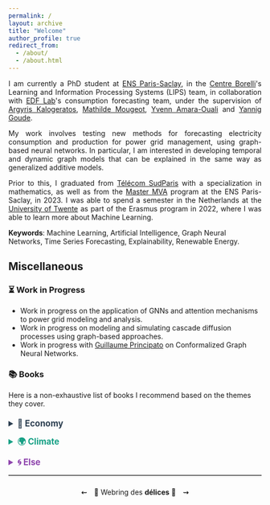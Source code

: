 ```yaml
---
permalink: /
layout: archive
title: "Welcome"
author_profile: true
redirect_from: 
  - /about/
  - /about.html
---
```

<div style="text-align: justify"> 
  I am currently a PhD student at <a href="https://ens-paris-saclay.fr/">ENS Paris-Saclay</a>, in the <a href="https://centreborelli.ens-paris-saclay.fr/fr">Centre Borelli</a>'s Learning and Information Processing Systems (LIPS) team, in collaboration with <a href="https://www.edf.fr/groupe-edf/inventer-l-avenir-de-l-energie/r-d-un-savoir-faire-mondial">EDF Lab</a>'s consumption forecasting team, under the supervision of <a href="https://kalogeratos.com/psite/">Argyris Kalogeratos</a>, <a href="https://sites.google.com/site/mougeotmathilde/">Mathilde Mougeot</a>, <a href="https://www.yvenn-amara.com/">Yvenn Amara-Ouali</a> and <a href="https://www.imo.universite-paris-saclay.fr/~yannig.goude/about.html">Yannig Goude</a>.

  My work involves testing new methods for forecasting electricity consumption and production for power grid management, using graph-based neural networks. In particular, I am interested in developing temporal and dynamic graph models that can be explained in the same way as generalized additive models.

  Prior to this, I graduated from <a href="https://www.telecom-sudparis.eu/">Télécom SudParis</a> with a specialization in mathematics, as well as from the <a href="https://www.master-mva.com/">Master MVA</a> program at the ENS Paris-Saclay, in 2023. I was able to spend a semester in the Netherlands at the <a href="https://www.utwente.nl/en/">University of Twente</a> as part of the Erasmus program in 2022, where I was able to learn more about Machine Learning.
</div>

**Keywords**: Machine Learning, Artificial Intelligence, Graph Neural Networks, Time Series Forecasting, Explainability, Renewable Energy.

## Miscellaneous

### :hourglass_flowing_sand: Work in Progress

<ul>
  <li>Work in progress on the application of GNNs and attention mechanisms to power grid modeling and analysis.</li>
  <li>Work in progress on modeling and simulating cascade diffusion processes using graph-based approaches.</li>
  <li>Work in progress with <a href="https://www.imo.universite-paris-saclay.fr/fr/perso/guillaume-principato/">Guillaume Principato</a> on Conformalized Graph Neural Networks.</li>
</ul>

### :books: Books

Here is a non-exhaustive list of books I recommend based on the themes they cover. 

  <details style="margin-top: 1.5em;">
    <summary style="cursor: pointer; font-weight: bold; font-size: 1.2em; color: #2c3e50;">🏦 Economy</summary>
    <ul style="margin-top: 0.5em;">
      <li>Donella Meadows, Dennis Meadows, Jørgen Randers, and William Behrens III. <b>The Limits to Growth: a Report for the Club of Rome's Project on the Predicament of Mankind</b>. New York: Universe Books, 1972.</li>
      <li>The Shift Project. <b>Climat, crises: Le plan de transformation de l'économie française</b>. Odile Jacob, 2022.</li>
      <li>Timothée Parrique. <b>Ralentir ou périr: L'économie de la décroissance</b>. Seuil, 2023.</li>
    </ul>
  </details> 
  
  <details style="margin-top: 1em;">
    <summary style="cursor: pointer; font-weight: bold; font-size: 1.2em; color: #16a085;">🌍 Climate</summary>
     <ul style="margin-top: 0.5em;">
      <li>Inès Léraud, Pierre van Hove. <b>Algues vertes, l'histoire interdite</b>. Delcourt, 2019.</li>
      <li>Jean-Marc Jancovici, Christophe Blain. <b>Le Monde sans fin</b>. Dargaud, 2021.</li>
      <li>Anne Bres, Claire Marc, Bonpote. <b>Tout comprendre (ou presque) sur le climat</b>. CNRS Éditions, 2022.</li>
    </ul>
  </details>
  
  <details style="margin-top: 1em;">
    <summary style="cursor: pointer; font-weight: bold; font-size: 1.2em; color: #8e44ad;">🌀 Else</summary>
    <ul style="margin-top: 0.5em;">
      <li>Jack London. <b>Martin Eden</b>. 1909.</li>
      <li>Milan Kundera. <b>L'insoutenable Légèreté de l'être</b>. Gallimard, 1984.</li>
      <li>René Barjavel, Christian de Metter. <b>La nuit des temps</b>. Phileas, 2021.</li>
    </ul>
  </details>
  
<hr style="border: none; border-top: 2px solid #ccc;">
<footer style="text-align: center; padding: 10px 0; width: 100%; position: relative; bottom: 0; left: 0;">
  <a href="https://henri-saudubray.fr/" style="color: #000; text-decoration: none; margin: 0 10px;">    ⇜
  </a>
  🍒 Webring des <b>délices</b> 🍒
    <a href="https://valeran-maytie.fr/" style="color: #000; text-decoration: none; margin: 0 10px;">
    ⇝
  </a>
</footer>
